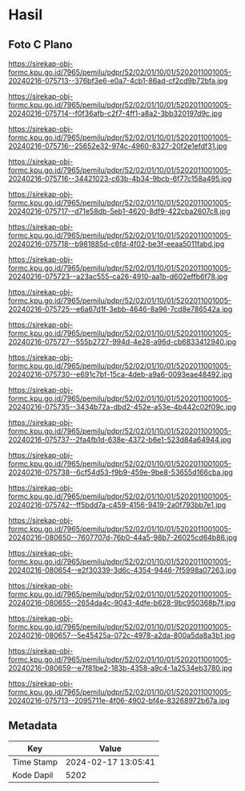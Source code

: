 # Hasil

## Foto C Plano

https://sirekap-obj-formc.kpu.go.id/7965/pemilu/pdpr/52/02/01/10/01/5202011001005-20240216-075713--376bf3e6-e0a7-4cb1-86ad-cf2cd9b72bfa.jpg

https://sirekap-obj-formc.kpu.go.id/7965/pemilu/pdpr/52/02/01/10/01/5202011001005-20240216-075714--f0f36afb-c2f7-4ff1-a8a2-3bb320197d9c.jpg

https://sirekap-obj-formc.kpu.go.id/7965/pemilu/pdpr/52/02/01/10/01/5202011001005-20240216-075716--25652e32-974c-4960-8327-20f2e1efdf31.jpg

https://sirekap-obj-formc.kpu.go.id/7965/pemilu/pdpr/52/02/01/10/01/5202011001005-20240216-075716--34421023-c63b-4b34-9bcb-6f77c158a495.jpg

https://sirekap-obj-formc.kpu.go.id/7965/pemilu/pdpr/52/02/01/10/01/5202011001005-20240216-075717--d71e58db-5eb1-4620-8df9-422cba2607c8.jpg

https://sirekap-obj-formc.kpu.go.id/7965/pemilu/pdpr/52/02/01/10/01/5202011001005-20240216-075718--b981885d-c6fd-4f02-be3f-eeaa5011fabd.jpg

https://sirekap-obj-formc.kpu.go.id/7965/pemilu/pdpr/52/02/01/10/01/5202011001005-20240216-075723--a23ac555-ca26-4910-aa1b-d602effb6f78.jpg

https://sirekap-obj-formc.kpu.go.id/7965/pemilu/pdpr/52/02/01/10/01/5202011001005-20240216-075725--e6a67d1f-3ebb-4646-8a96-7cd8e786542a.jpg

https://sirekap-obj-formc.kpu.go.id/7965/pemilu/pdpr/52/02/01/10/01/5202011001005-20240216-075727--555b2727-994d-4e28-a96d-cb6833412940.jpg

https://sirekap-obj-formc.kpu.go.id/7965/pemilu/pdpr/52/02/01/10/01/5202011001005-20240216-075730--e691c7bf-15ca-4deb-a9a6-0093eae48492.jpg

https://sirekap-obj-formc.kpu.go.id/7965/pemilu/pdpr/52/02/01/10/01/5202011001005-20240216-075735--3434b72a-dbd2-452e-a53e-4b442c02f09c.jpg

https://sirekap-obj-formc.kpu.go.id/7965/pemilu/pdpr/52/02/01/10/01/5202011001005-20240216-075737--2fa4fb1d-638e-4372-b6e1-523d84a64944.jpg

https://sirekap-obj-formc.kpu.go.id/7965/pemilu/pdpr/52/02/01/10/01/5202011001005-20240216-075738--6cf54d53-f9b9-459e-9be8-53655d166cba.jpg

https://sirekap-obj-formc.kpu.go.id/7965/pemilu/pdpr/52/02/01/10/01/5202011001005-20240216-075742--ff5bdd7a-c459-4156-9419-2a0f793bb7e1.jpg

https://sirekap-obj-formc.kpu.go.id/7965/pemilu/pdpr/52/02/01/10/01/5202011001005-20240216-080650--7607707d-76b0-44a5-98b7-26025cd64b86.jpg

https://sirekap-obj-formc.kpu.go.id/7965/pemilu/pdpr/52/02/01/10/01/5202011001005-20240216-080654--e2f30339-3d6c-4354-9446-7f5998a07263.jpg

https://sirekap-obj-formc.kpu.go.id/7965/pemilu/pdpr/52/02/01/10/01/5202011001005-20240216-080655--2654da4c-9043-4dfe-b628-9bc950368b7f.jpg

https://sirekap-obj-formc.kpu.go.id/7965/pemilu/pdpr/52/02/01/10/01/5202011001005-20240216-080657--5e45425a-072c-4978-a2da-800a5da8a3b1.jpg

https://sirekap-obj-formc.kpu.go.id/7965/pemilu/pdpr/52/02/01/10/01/5202011001005-20240216-080659--e7f81be2-183b-4358-a9c4-1a2534eb3780.jpg

https://sirekap-obj-formc.kpu.go.id/7965/pemilu/pdpr/52/02/01/10/01/5202011001005-20240216-075713--2095711e-4f06-4902-bf4e-83268972b67a.jpg


## Metadata

| Key        | Value               |
| ---------- | ------------------- |
| Time Stamp | 2024-02-17 13:05:41 |
| Kode Dapil | 5202                |



